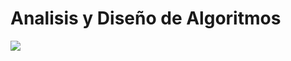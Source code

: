 # Analisis y Diseño de Algoritmos
![](http://dachcolombia.com/wp-content/uploads/2017/07/7993_universidad-de-san-buenaventura.jpg)
